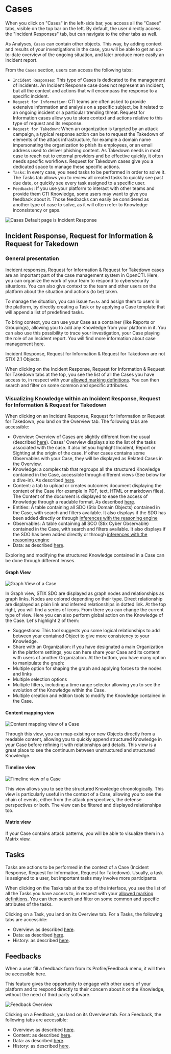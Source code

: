 # Cases

When you click on "Cases" in the left-side bar, you access all the "Cases" tabs, visible on the top bar on the left. By default, the user directly access the "Incident Responses" tab, but can navigate to the other tabs as well.

As Analyses, `Cases` can contain other objects. This way, by adding context and results of your investigations in the case, you will be able to get an up-to-date overview of the ongoing situation, and later produce more easily an incident report. 

From the `Cases` section, users can access the following tabs:

- `Incident Responses`: This type of Cases is dedicated to the management of incidents. An Incident Response case does not represent an incident, but all the context and actions that will encompass the response to a specific incident.
- `Request for Information`: CTI teams are often asked to provide extensive information and analysis on a specific subject, be it related to an ongoing incident or a particular trending threat. Request for Information cases allow you to store context and actions relative to this type of request and its response.
- `Request for Takedown`: When an organization is targeted by an attack campaign, a typical response action can be to request the Takedown of elements of the attack infrastructure, for example a domain name impersonating the organization to phish its employees, or an email address used to deliver phishing content. As Takedown needs in most case to reach out to external providers and be effective quickly, it often needs specific workflows. Request for Takedown cases give you a dedicated space to manage these specific actions.
- `Tasks`: In every case, you need tasks to be performed in order to solve it. The Tasks tab allows you to review all created tasks to quickly see past due date, or quickly see every task assigned to a specific user.
- `Feedbacks`: If you use your platform to interact with other teams and provide them CTI Knowledge, some users may want to give you feedback about it. Those feedbacks can easily be considered as another type of case to solve, as it will often refer to Knowledge inconsistency or gaps.

![Cases Default page is Incident Response](assets/cases-default-landing-page.png)

## Incident Response, Request for Information & Request for Takedown

### General presentation

Incident responses, Request for Information & Request for Takedown cases are an important part of the case management system in OpenCTI. Here, you can organize the work of your team to respond to cybersecurity situations. You can also give context to the team and other users on the platform about the situation and actions (to be) taken.

To manage the situation, you can issue `Tasks` and assign them to users in the platform, by directly creating a Task or by applying a Case template that will append a list of predefined tasks.

To bring context, you can use your Case as a container (like Reports or Groupings), allowing you to add any Knowledge from your platform in it. You can also use this possibility to trace your investigation, your Case playing the role of an Incident report. You will find more information about case management [here](case-management.md).

Incident Response, Request for Information & Request for Takedown are not STIX 2.1 Objects.

When clicking on the Incident Response, Request for Information & Request for Takedown tabs at the top, you see the list of all the Cases you have access to, in respect with your [allowed marking definitions](../administration/users.md). You can then search and filter on some common and specific attributes.

### Visualizing Knowledge within an Incident Response, Request for Information & Request for Takedown

When clicking on an Incident Response, Request for Information or Request for Takedown, you land on the Overview tab. The following tabs are accessible:

- Overview: Overview of Cases are slightly different from the usual (described [here](overview.md#overview-section)). Cases' Overview displays also the list of the tasks associated with the case. It also let you highlight Incident, Report or Sighting at the origin of the case. If other cases contains some Observables with your Case, they will be displayed as Related Cases in the Overview.
- Knowledge: a complex tab that regroups all the structured Knowledge contained in the Case, accessible through different views (See below for a dive-in). As described [here](overview.md#knowledge-section).
- Content: a tab to upload or creates outcomes document displaying the content of the Case (for example in PDF, text, HTML or markdown files). The Content of the document is displayed to ease the access of Knowledge through a readable format. As described [here](overview.md#content-section).
- Entities: A table containing all SDO (Stix Domain Objects) contained in the Case, with search and filters available. It also displays if the SDO has been added directly or through [inferences with the reasoning engine](inferences.md)
- Observables: A table containing all SCO (Stix Cyber Observable) contained in the Case, with search and filters available. It also displays if the SDO has been added directly or through [inferences with the reasoning engine](inferences.md)
- Data: as described [here](overview.md#data-section).

Exploring and modifying the structured Knowledge contained in a Case can be done through different lenses.

#### Graph View

![Graph View of a Case](assets/case-graph.png)

In Graph view, STIX SDO are displayed as graph nodes and relationships as graph links. Nodes are colored depending on their type. Direct relationship are displayed as plain link and inferred relationships in dotted link.
At the top right, you will find a series of icons. From there you can change the current type of view. Here you can also perform global action on the Knowledge of the Case. Let's highlight 2 of them:

- Suggestions: This tool suggests you some logical relationships to add between your contained Object to give more consistency to your Knowledge.
- Share with an Organization: if you have designated a main Organization in the platform settings, you can here share your Case and its content with users of another Organization.
At the bottom, you have many option to manipulate the graph:
- Multiple option for shaping the graph and applying forces to the nodes and links
- Multiple selection options
- Multiple filters, including a time range selector allowing you to see the evolution of the Knowledge within the Case.
- Multiple creation and edition tools to modify the Knowledge contained in the Case.

#### Content mapping view

![Content mapping view of a Case](assets/case-content-mapping.png)

Through this view, you can map existing or new Objects directly from a readable content, allowing you to quickly append structured Knowledge in your Case before refining it with relationships and details.
This view is a great place to see the continuum between unstructured and structured Knowledge.

#### Timeline view

![Timeline view of a Case](assets/case-timeline.png)

This view allows you to see the structured Knowledge chronologically. This view is particularly useful in the context of a Case, allowing you to see the chain of events, either from the attack perspectives, the defense perspectives or both.
The view can be filtered and displayed relationships too.

#### Matrix view

If your Case contains attack patterns, you will be able to visualize them in a Matrix view.


## Tasks

Tasks are actions to be performed in the context of a Case (Incident Response, Request for Information, Request for Takedown). Usually, a task is assigned to a user, but important tasks may involve more participants.

When clicking on the Tasks tab at the top of the interface, you see the list of all the Tasks you have access to, in respect with your [allowed marking definitions](../administration/users.md). You can then search and filter on some common and specific attributes of the tasks.

Clicking on a Task, you land on its Overview tab. For a Tasks, the following tabs are accessible:

- Overview: as described [here](overview.md#overview-section).
- Data: as described [here](overview.md#data-section).
- History: as described [here](overview.md#history-section).


## Feedbacks

When a user fill a feedback form from its Profile/Feedback menu, it will then be accessible here.

This feature gives the opportunity to engage with other users of your platform and to respond directly to their concern about it or the Knowledge, without the need of third party software.

![Feedback Overview](assets/feedback-overview.png)

Clicking on a Feedback, you land on its Overview tab. For a Feedback, the following tabs are accessible:

- Overview: as described [here](overview.md#overview-section).
- Content: as described [here](overview.md#content-section). 
- Data: as described [here](overview.md#data-section).
- History: as described [here](overview.md#history-section).
